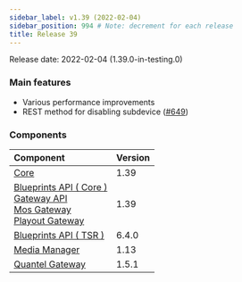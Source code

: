 ```yaml
---
sidebar_label: v1.39 (2022-02-04)
sidebar_position: 994 # Note: decrement for each release
title: Release 39
---
```


Release date: 2022-02-04 \(1.39.0-in-testing.0\)

### Main features

* Various performance improvements
* REST method for disabling subdevice ([#649](https://github.com/nrkno/sofie-core/issues/649))

### Components

| Component | Version |
| :- | :- |
| [Core](https://github.com/nrkno/tv-automation-server-core) | 1.39 |
| [Blueprints API ( Core )](https://www.npmjs.com/package/@sofie-automation/blueprints-integration)<br>[Gateway API](https://www.npmjs.com/package/@sofie-automation/server-core-integration)<br>[Mos Gateway](https://github.com/nrkno/tv-automation-mos-gateway)<br>[Playout Gateway](https://github.com/nrkno/tv-automation-playout-gateway) | 1.39 |
| [Blueprints API ( TSR )](https://www.npmjs.com/package/timeline-state-resolver) | 6.4.0 |
| [Media Manager](https://github.com/nrkno/tv-automation-media-management) | 1.13 |
| [Quantel Gateway](https://github.com/nrkno/tv-automation-quantel-gateway) | 1.5.1 |
